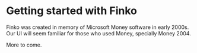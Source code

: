 ﻿# Getting started with Finko

Finko was created in memory of Microsoft Money software in early 2000s.  
Our UI will seem familiar for those who used Money, specially Money 2004.  

More to come.